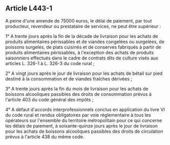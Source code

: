 Article L443-1
----
A peine d'une amende de 75000 euros, le délai de paiement, par tout producteur,
revendeur ou prestataire de services, ne peut être supérieur :

1° A trente jours après la fin de la décade de livraison pour les achats de
produits alimentaires périssables et de viandes congelées ou surgelées, de
poissons surgelés, de plats cuisinés et de conserves fabriqués à partir de
produits alimentaires périssables, à l'exception des achats de produits
saisonniers effectués dans le cadre de contrats dits de culture visés aux
articles L. 326-1 à L. 326-3 du code rural ;

2° A vingt jours après le jour de livraison pour les achats de bétail sur pied
destiné à la consommation et de viandes fraîches dérivées ;

3° A trente jours après la fin du mois de livraison pour les achats de boissons
alcooliques passibles des droits de consommation prévus à l'article 403 du code
général des impôts ;

4° A défaut d'accords interprofessionnels conclus en application du livre VI du
code rural et rendus obligatoires par voie réglementaire à tous les opérateurs
sur l'ensemble du territoire métropolitain pour ce qui concerne les délais de
paiement, à soixante-quinze jours après le jour de livraison pour les achats de
boissons alcooliques passibles des droits de circulation prévus à l'article 438
du même code.
